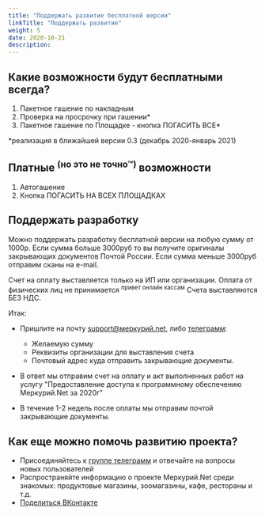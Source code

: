 ```yaml
---
title: "Поддержать развитие бесплатной версии"
linkTitle: "Поддержать развитие"
weight: 5
date: 2020-10-21
description:   
---
```

## Какие возможности будут бесплатными всегда?

1. Пакетное гашение по накладным 
2. Проверка на просрочку при гашении*
3. Пакетное гашение по Площадке - кнопка ПОГАСИТЬ ВСЕ* 

*реализация в ближайшей версии 0.3 (декабрь 2020-январь 2021)

## Платные <sup>(но это не точно&trade;)</sup>  возможности 

1. Автогашение
2. Кнопка ПОГАСИТЬ НА ВСЕХ ПЛОЩАДКАХ

## Поддержать разработку

Можно поддержать разработку бесплатной версии на любую сумму от 1000р.
Если сумма больше 3000руб то вы получите оригиналы закрывающих документов Почтой России.
Если сумма меньше 3000руб отправим сканы на e-mail.

Счет на оплату выставляется только на ИП или организации.
Оплата от физических лиц не принимается <sup>привет онлайн кассам</sup>
Счета выставляются БЕЗ НДС.

Итак:

* Пришлите на почту [support@меркурий.net](mailto:support@меркурий.net), либо [телеграмм](https://t.me/Merc_net):
  * Желаемую сумму
  * Реквизиты организации для выставления счета
  * Почтовый адрес куда отправить закрывающие документы.

* В ответ мы отправим счет на оплату и акт выполненных работ на услугу 
"Предоставление доступа к программному обеспечению Меркурий.Net за 2020г"

* В течение 1-2 недель после оплаты мы отправим почтой закрывающие документы.

## Как еще можно помочь развитию проекта?

* Присоединяйтесь к [группе телеграмм](https://t.me/mercury_net) и отвечайте на вопросы новых пользователей
* Распространяйте информацию о проекте Меркурий.Net среди знакомых: продуктовые магазины, зоомагазины, кафе, рестораны и т.д.
* [Поделиться ВКонтакте](https://vk.com/share.php?url=https://меркурий.net)




